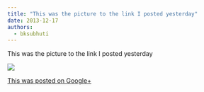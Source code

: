 ```yaml
---
title: "This was the picture to the link I posted yesterday"
date: 2013-12-17
authors: 
  - bksubhuti
---
```


This was the picture to the link I posted yesterday﻿

![](https://lh4.googleusercontent.com/-ExZM2xEgk40/Uq_xtkby2SI/AAAAAAAAHvk/8AhtexFxygs/w506-h750/13%2B-%2B1)

[This was posted on Google+](https://plus.google.com/+BhikkhuSubhuti/posts/Z1RTM8z9gmt)